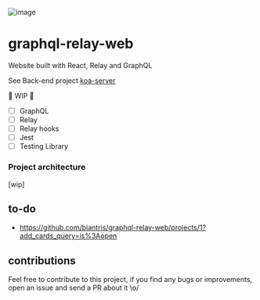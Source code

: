![image](https://user-images.githubusercontent.com/65451957/170831507-263d2e8f-2597-48ea-b631-ffd69291e652.png)

# graphql-relay-web
Website built with React, Relay and GraphQL

See Back-end project [koa-server](https://github.com/biantris/koa-server)

🚧 WIP 🚧
- [ ] GraphQL
- [ ] Relay
- [ ] Relay hooks
- [ ] Jest
- [ ] Testing Library

### Project architecture
[wip]

## to-do
- https://github.com/biantris/graphql-relay-web/projects/1?add_cards_query=is%3Aopen

## contributions
Feel free to contribute to this project, if you find any bugs or improvements, open an issue and send a PR about it \o/
